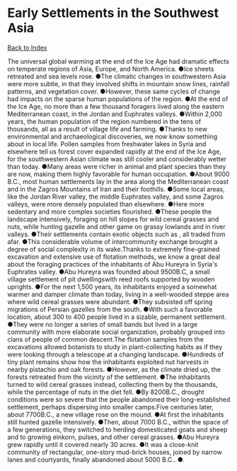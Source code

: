 # Early Settlements in the Southwest Asia
[Back to Index](https://github.com/windows10010/tpoExtractor/blob/master/README.md)

The universal global warming at the end of the Ice Age had dramatic effects on temperate regions of Asia, Europe, and North America. ●Ice sheets retreated and sea levels rose.
●The climatic changes in southwestern Asia were more subtle, in that they involved shifts in mountain snow lines, rainfall patterns, and vegetation cover.
●However, these same cycles of change had impacts on the sparse human populations of the region. ●At the end of the Ice Age, no more than a few thousand foragers lived along the eastern Mediterranean coast,
in the Jordan and Euphrates valleys. ●Within 2,000 years, the human population of the region numbered in the tens of thousands, all as a result of village life and farming. 
●Thanks to new environmental and archaeological discoveries, we now know something about in local life.        Pollen samples from freshwater lakes in Syria and elsewhere tell us forest cover expanded rapidly at the end of the Ice Age, for the southwestern Asian climate was still cooler and considerably wetter than today. ●Many areas were richer in animal and plant species than they are now, making them highly favorable for human occupation. ●About 9000 B.C., most human settlements lay in the area along the Mediterranean coast and in the Zagros Mountains of Iran and their foothills. ●Some local areas, like the Jordan River valley, the middle Euphrates valley, and some Zagros valleys, were more densely populated than elsewhere. ●Here more sedentary and more complex societies flourished. ●These people the landscape intensively, foraging on hill slopes for wild cereal grasses and nuts, while hunting gazelle and other game on grassy lowlands and in river valleys. ●Their settlements contain exotic objects such as , all traded from afar. ●This considerable volume of intercommunity exchange brought a degree of social complexity in its wake.Thanks to extremely fine-grained excavation and extensive use of flotation methods, we know a great deal about the foraging practices of the inhabitants of Abu Hureyra in Syria's Euphrates valley. ●Abu Hureyra was founded about 9500B.C, a small village settlement of pit dwellingswith reed roofs supported by wooden uprights. ●For the next 1,500 years, its inhabitants enjoyed a somewhat warmer and damper climate than today, living in a well-wooded steppe area where wild cereal grasses were abundant. ●They subsisted off spring migrations of Persian gazelles from the south. ●With such a favorable location, about 300 to 400 people lived in a sizable, permanent settlement. ●They were no longer a series of small bands but lived in a large community with more elaborate social organization, probably grouped into clans of people of common descent.The flotation samples from the excavations allowed botanists to study in plant-collecting habits as if they were looking through a telescope at a changing landscape. ●Hundreds of tiny plant remains show how the inhabitants exploited nut harvests in nearby pistachio and oak forests. ●However, as the climate dried up, the forests retreated from the vicinity of the settlement. ●The inhabitants turned to wild cereal grasses instead, collecting them by the thousands, while the percentage of nuts in the diet fell. ●By 8200B.C., drought conditions were so severe that the people abandoned their long-established settlement, perhaps dispersing into smaller camps.Five centuries later, about 7700B.C., a new village rose on the mound. ●At first the inhabitants still hunted gazelle intensively. ●Then, about 7000 B.C., within the space of a few generations, they switched to herding domesticated goats and sheep and to growing einkorn, pulses, and other cereal grasses. ●Abu Hureyra grew rapidly until it covered nearly 30 acres. ●It was a close-knit community of rectangular, one-story mud-brick houses, joined by narrow lanes and courtyards, finally abandoned about 5000 B.C.. ●.